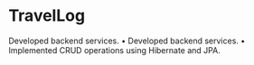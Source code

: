 # TravelLog
Developed backend services. • Developed backend services. • Implemented CRUD operations using Hibernate and JPA.
